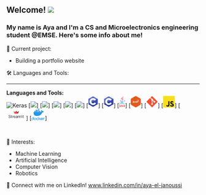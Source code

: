 ## Welcome! <img src="https://media.giphy.com/media/hvRJCLFzcasrR4ia7z/giphy.gif" width="40px">

### My name is Aya and I'm a CS and Microelectronics engineering student @EMSE. Here's some info about me!

🔭 Current project:
- Building a portfolio website

🛠️ Languages and Tools:

---

**Languages and Tools:**  
![Keras]([image_path](https://github.com/CodingAya/CodingAya/keras.png))
[<code><img height="30" src="https://github.com/CodingAya/CodingAya/master/python.png" ></code>]
[<code><img height="30" src="https://github.com/CodingAya/CodingAya/master/tensorflow.png"></code>]
[<code><img height="30" src="https://github.com/CodingAya/CodingAya/master/keras.png"></code>]
[<code><img height="30" src="https://github.com/CodingAya/CodingAya/master/scikit_learn.png "></code>]
[<code><img height="30" src="https://github.com/CodingAya/CodingAya/master/C++.png?raw=true"></code>]
[<code><img height="30" src="https://github.com/CodingAya/CodingAya/blob/master/C.png?raw=true"></code>]
[<code><img height="30" src="https://github.com/CodingAya/CodingAya/blob/master/C.png?raw=true"></code>]
[<code><img height="30" src="https://github.com/CodingAya/CodingAya/blob/master/Java.png?raw=true"></code>]
[<code><img height="30" src="https://github.com/CodingAya/CodingAya/blob/master/spark.png?raw=true"></code>]
[<code><img height="30" src="https://github.com/CodingAya/CodingAya/blob/master/git.png?raw=true" ></code>]
[<code><img height="30" src="https://github.com/CodingAya/CodingAya/blob/master/js.png?raw=true" ></code>]
[<code><img height="30" src="https://github.com/CodingAya/CodingAya/blob/master/streamlit.png?raw=true" ></code>]
[<code><img height="30" src="https://github.com/CodingAya/CodingAya/blob/master/docker.png?raw=true" ></code>]

<br/>

🌱 Interests:

- Machine Learning
- Artificial Intelligence
- Computer Vision
- Robotics

💬 Connect with me on LinkedIn! www.linkedin.com/in/aya-el-janoussi

<br/>
